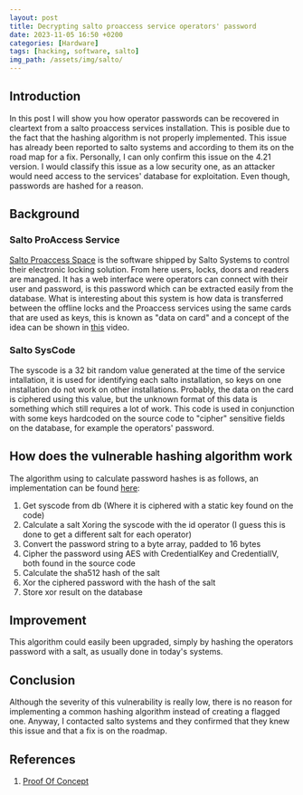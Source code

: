 ```yaml
---
layout: post
title: Decrypting salto proaccess service operators' password
date: 2023-11-05 16:50 +0200
categories: [Hardware]
tags: [hacking, software, salto]
img_path: /assets/img/salto/
---
```

## Introduction
In this post I will show you how operator passwords can be recovered in cleartext from a salto proaccess services
installation. This is posible due to the fact that the hashing algorithm is not properly implemented.
This issue has already been reported to salto systems and according to them its on the road map for a fix.
Personally, I can only confirm this issue on the 4.21 version. I would classify this issue as a low security
one, as an attacker would need access to the services' database for exploitation. Even though, passwords are hashed for a 
reason.

## Background

### Salto ProAccess Service

<a href="https://saltosystems.com/es-es/soluciones/proaccess-space/" target="_blank">Salto Proaccess Space</a> is the software shipped by Salto Systems to control their electronic locking solution. 
From here users, locks, doors and readers are managed. It has a web interface were operators can connect with their user and password, is this password which can be extracted easily from the database. What is interesting about this system is 
how data is transferred  between the offline locks and the Proaccess services using the same cards that are used as keys, this is known as "data on card" and a concept of the idea can be shown in <a href="https://www.youtube.com/watch?v=FpFdnUe3rYQ" target="_blank">this</a> video. 

### Salto SysCode
The syscode is a 32 bit random value generated at the time of the service intallation, it is used for identifying each salto installation, so keys on one installation do not work on other installations. Probably, the data
on the card is ciphered using this value, but the unknown format of this data is something which still requires a lot of work. This code is used in conjunction with some keys hardcoded on the source code to "cipher" sensitive
fields on the database, for example the operators' password.

## How does the vulnerable hashing algorithm work
The algorithm using to calculate password hashes is as follows, an implementation can be found [here](https://github.com/vik0t0r/decode_operator_password_PoC.git):
1. Get syscode from db (Where it is ciphered with a static key found on the code)
2. Calculate a salt Xoring the syscode with the id operator (I guess this is done to get a different salt for each operator)
3. Convert the password string to a byte array, padded to 16 bytes
4. Cipher the password using AES with CredentialKey and CredentialIV, both found in the source code
5. Calculate the sha512 hash of the salt 
6. Xor the ciphered password with the hash of the salt
7. Store xor result on the database


## Improvement

This algorithm could easily been upgraded, simply by hashing the operators password with a salt, as usually done in today's systems.

## Conclusion

Although the severity of this vulnerability is really low, there is no reason for implementing a common hashing algorithm instead of creating a flagged one. Anyway, I contacted salto systems and they confirmed that they 
knew this issue and that a fix is on the roadmap.

## References
 1. [Proof Of Concept](https://github.com/vik0t0r/decode_operator_password_PoC.git)
